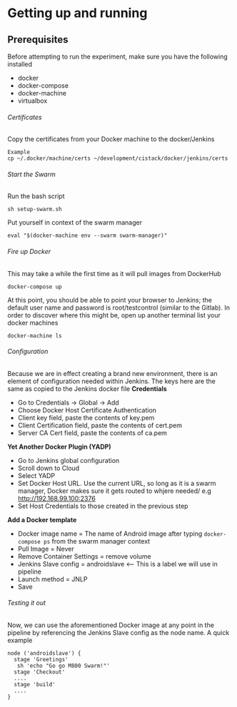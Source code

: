 # Getting up and running

## Prerequisites
Before attempting to run the experiment, make sure you have the following installed
- docker
- docker-compose
- docker-machine
- virtualbox

###### Certificates
Copy the certificates from your Docker machine to the docker/Jenkins
```
Example
cp ~/.docker/machine/certs ~/development/cistack/docker/jenkins/certs
```

###### Start the Swarm
Run the bash script
```
sh setup-swarm.sh
```
Put yourself in context of the swarm manager
```
eval "$(docker-machine env --swarm swarm-manager)"
```

###### Fire up Docker
This may take a while the first time as it will pull images from DockerHub
```
docker-compose up
```
At this point, you should be able to point your browser to Jenkins; the default
user name and password is root/testcontrol (similar to the Gitlab). In order to discover where this might be,
open up another terminal list your docker machines
```
docker-machine ls
```

###### Configuration
Because we are in effect creating a brand new environment, there is an element of
configuration needed within Jenkins. The keys here are the same as copied to the
Jenkins docker file
**Credentials**
- Go to Credentials -> Global -> Add
- Choose Docker Host Certificate Authentication
- Client key field, paste the contents of key.pem
- Client Certification field, paste the contents of cert.pem
- Server CA Cert field, paste the contents of ca.pem

**Yet Another Docker Plugin (YADP)**
- Go to Jenkins global configuration
- Scroll down to Cloud
- Select YADP
- Set Docker Host URL. Use the current URL, so long as it is a swarm manager, Docker
makes sure it gets routed to whjere needed/ e.g http://192.168.99.100:2376
- Set Host Credentials to those created in the previous step

**Add a Docker template**
- Docker image name = The name of Android image after typing ```docker-compose ps```
from the swarm manager context
- Pull Image = Never
- Remove Container Settings = remove volume
- Jenkins Slave config = androidslave <-- This is a label we will use in pipeline
- Launch method = JNLP
- Save

###### Testing it out
Now, we can use the aforementioned Docker image at any point in the pipeline by
referencing the Jenkins Slave config as the node name. A quick example
```
node ('androidslave') {
  stage 'Greetings'
   sh 'echo "Go go M800 Swarm!"'
  stage 'Checkout'
  ....
  stage 'build'
  ....
}
